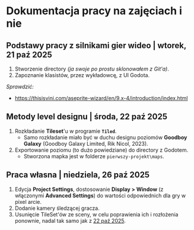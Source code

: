 # Dokumentacja pracy na zajęciach i nie

## Podstawy pracy z silnikami gier wideo | wtorek, 21 paź 2025

1. Stworzenie directory *(ja swoje po prostu sklonowałem z Git'a)*.
2. Zapoznanie klasistów, przez wykładowcę, z UI Godota.

*Sprawdzić:*

- <https://thisisvini.com/aseprite-wizard/en/9.x-4/introduction/index.html>

## Metody level designu | środa, 22 paź 2025

1. Rozkładanie **Tileset**'u w programie **`Tiled`**.
   - Samo rozkładanie miało być w duchu designu poziomów **Goodboy Galaxy** (Goodboy Galaxy Limited, Rik Nicol, 2023).
2. Exportowanie poziomu (to dużo powiedziane) do directory z Godotem.
   - Stworzona mapka jest w folderze `pierwszy-projekt\maps`.

## Praca własna | niedziela, 26 paź 2025

1. Edycja **Project Settings**, dostosowanie **Display > Window** (z włączonymi **Advanced Settings**) do wartości odpowiednich dla gry w pixel arcie.
2. Dodanie kamery śledzącej gracza.
3. Usunięcie TileSet'ów ze sceny, w celu poprawienia ich i rozłożenia ponownie, nadal tak samo jak z [22 paź 2025](#metody-level-designu--środa-22-paź-2025).
